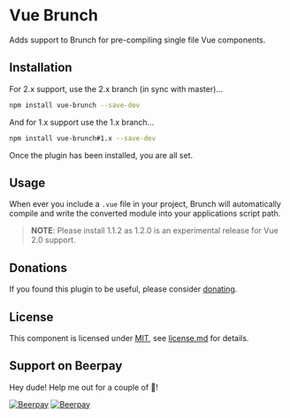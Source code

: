 # Vue Brunch

Adds support to Brunch for pre-compiling single file Vue components.

## Installation

For 2.x support, use the 2.x branch (in sync with master)...

```bash
npm install vue-brunch --save-dev
```

And for 1.x support use the 1.x branch...

```bash
npm install vue-brunch#1.x --save-dev
```

Once the plugin has been installed, you are all set.

## Usage

When ever you include a `.vue` file in your project, Brunch will automatically compile
and write the converted module into your applications script path.

> **NOTE**: Please install 1.1.2 as 1.2.0 is an experimental release for Vue 2.0 support.

## Donations

If you found this plugin to be useful, please consider [donating](https://paypal.me/nblackburn).

## License

This component is licensed under [MIT](), see [license.md](license.md) for details.

## Support on Beerpay
Hey dude! Help me out for a couple of :beers:!

[![Beerpay](https://beerpay.io/nblackburn/vue-brunch/badge.svg?style=beer-square)](https://beerpay.io/nblackburn/vue-brunch)  [![Beerpay](https://beerpay.io/nblackburn/vue-brunch/make-wish.svg?style=flat-square)](https://beerpay.io/nblackburn/vue-brunch?focus=wish)
